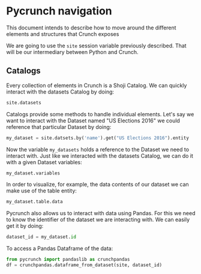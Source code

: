 Pycrunch navigation
====================

This document intends to describe how to move around the different
elements and structures that Crunch exposes

We are going to use the `site` session variable previously described.
That will be our intermediary between Python and Crunch.


Catalogs
--------

Every collection of elements in Crunch is a Shoji Catalog. We
can quickly interact with the datasets Catalog by doing:

```python
site.datasets
```

Catalogs provide some methods to handle individual elements. Let's
say we want to interact with the Dataset named "US Elections 2016" we
could reference that particular Dataset by doing:

```python
my_dataset = site.datsets.by('name').get("US Elections 2016").entity
```

Now the variable `my_datasets` holds a reference to the Dataset
we need to interact with. Just like we interacted with the datasets
Catalog, we can do it with a given Dataset variables:

```python
my_dataset.variables
```

In order to visualize, for example, the data contents of our dataset 
we can make use of the table entity:

```python
my_dataset.table.data
```

Pycrunch also allows us to interact with data using Pandas. For
this we need to know the identifier of the dataset we are interacting
with. We can easily get it by doing:

```python
dataset_id = my_dataset.id
```

To access a Pandas Dataframe of the data:

```python
from pycrunch import pandaslib as crunchpandas
df = crunchpandas.dataframe_from_dataset(site, dataset_id)
```
